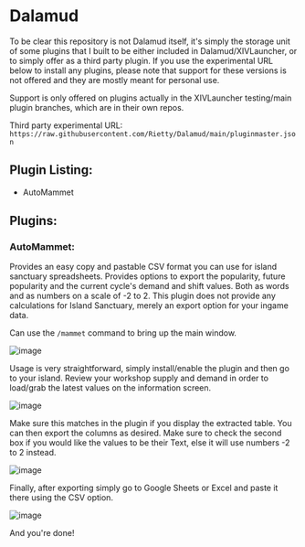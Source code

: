# Dalamud

To be clear this repository is not Dalamud itself, it's simply the storage unit of some plugins that I built to be either included in Dalamud/XIVLauncher, or to simply offer as a third party plugin. If you use the experimental URL below to install any plugins, please note that support for these versions is not offered and they are mostly meant for personal use.

Support is only offered on plugins actually in the XIVLauncher testing/main plugin branches, which are in their own repos.

Third party experimental URL: `https://raw.githubusercontent.com/Rietty/Dalamud/main/pluginmaster.json`

## Plugin Listing:
- AutoMammet

## Plugins:
### AutoMammet: 
Provides an easy copy and pastable CSV format you can use for island sanctuary spreadsheets. Provides options to export the popularity, future popularity and the current cycle's demand and shift values. Both as words and as numbers on a scale of -2 to 2. This plugin does not provide any calculations for Island Sanctuary, merely an export option for your ingame data. 

Can use the `/mammet` command to bring up the main window.

![image](https://user-images.githubusercontent.com/35241556/189504921-3bd3bb8b-4b66-49a6-9b4c-61895e1903f2.png)

Usage is very straightforward, simply install/enable the plugin and then go to your island. Review your workshop supply and demand in order to load/grab the latest values on the information screen.

![image](https://user-images.githubusercontent.com/35241556/189504909-e432dc65-010f-45d7-b04d-3fb5fcf29f59.png)

Make sure this matches in the plugin if you display the extracted table. You can then export the columns as desired. Make sure to check the second box if you would like the values to be their Text, else it will use numbers -2 to 2 instead.

![image](https://user-images.githubusercontent.com/35241556/189504936-57abfb9e-4934-45ac-a02a-c10d26dfea75.png)

Finally, after exporting simply go to Google Sheets or Excel and paste it there using the CSV option.

![image](https://user-images.githubusercontent.com/35241556/189504946-aa60706e-9012-4ab9-9a67-a490478c916a.png)

And you're done!
